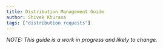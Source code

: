 ```yaml
---
title: Distribution Management Guide
author: Shivek Khurana
tags: ["distribution requests"]
---
```


_NOTE: This guide is a work in progress and likely to change._
